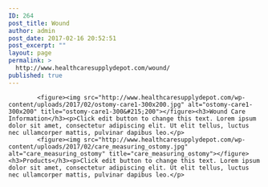 ```yaml
---
ID: 264
post_title: Wound
author: admin
post_date: 2017-02-16 20:52:51
post_excerpt: ""
layout: page
permalink: >
  http://www.healthcaresupplydepot.com/wound/
published: true
---
```


			<figure><img src="http://www.healthcaresupplydepot.com/wp-content/uploads/2017/02/ostomy-care1-300x200.jpg" alt="ostomy-care1-300x200" title="ostomy-care1-300&#215;200"></figure><h3>Wound Care Information</h3><p>Click edit button to change this text. Lorem ipsum dolor sit amet, consectetur adipiscing elit. Ut elit tellus, luctus nec ullamcorper mattis, pulvinar dapibus leo.</p>		
			<figure><img src="http://www.healthcaresupplydepot.com/wp-content/uploads/2017/02/care_measuring_ostomy.jpg" alt="care_measuring_ostomy" title="care_measuring_ostomy"></figure><h3>Products</h3><p>Click edit button to change this text. Lorem ipsum dolor sit amet, consectetur adipiscing elit. Ut elit tellus, luctus nec ullamcorper mattis, pulvinar dapibus leo.</p>